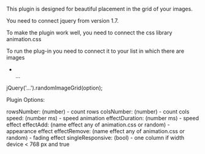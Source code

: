 This plugin is designed for beautiful placement in the grid of your images.


You need to connect jquery from version 1.7.

<script src="https://code.jquery.com/jquery-3.2.1.min.js" integrity="sha256-hwg4gsxgFZhOsEEamdOYGBf13FyQuiTwlAQgxVSNgt4=" crossorigin="anonymous"></script>


To make the plugin work well, you need to connect the css library animation.css

<link rel="stylesheet" href="https://cdnjs.cloudflare.com/ajax/libs/animate.css/3.5.2/animate.min.css">

To run the plug-in you need to connect it to your list in which there are images

<ul>
        <li><img src="..." alt=""></li>
        ...
</ul>

jQuery('...').randomImageGrid(option);



Plugin Options:

rowsNumber: (number) - count rows
colsNumber: (number) - count cols
speed: (number ms) - speed animation
effectDuration: (number ms) - speed effect
effectAdd: (name effect any of animation.css or random) - appearance effect 
effectRemove: (name effect any of animation.css or random) - fading effect
singleResponsive: (bool) - one column if width device < 768 px and true


